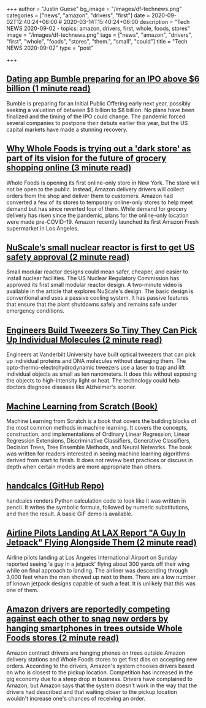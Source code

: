 +++
author = "Justin Guese"
bg_image = "/images/df-technews.png"
categories = ["news", "amazon", "drivers", "first"]
date = 2020-09-02T12:40:24+06:00 # 2020-03-14T15:40:24+06:00
description = "Tech NEWS 2020-09-02 - topics: amazon, drivers, first, whole, foods, stores"
image = "/images/df-technews.png"
tags = ["news", "amazon", "drivers", "first", "whole", "foods", "stores", "them.", "small", "could"]
title = "Tech NEWS 2020-09-02"
type = "post"

+++

## [Dating app Bumble preparing for an IPO above $6 billion (1 minute read)](https://www.reuters.com/article/us-bumble-ipo-idUSKBN25S6ET/1/010001744e4b92e4-9cf1b887-49b1-4bbe-89ad-a746332bdfad-000000/Hnv5wsCA55nUHS_MNoo4-ScrRRxlwFbpKSzvkRdTEBg=156)

Bumble is preparing for an Initial Public Offering early next year, possibly seeking a valuation of between $6 billion to $8 billion. No plans have been finalized and the timing of the IPO could change. The pandemic forced several companies to postpone their debuts earlier this year, but the US capital markets have made a stunning recovery.

## [Why Whole Foods is trying out a 'dark store' as part of its vision for the future of grocery shopping online (3 minute read)](https://www.usatoday.com/story/money/food/2020/09/01/amazon-store-whole-foods-online-groceries-orders-coronavirus/5677610002//1/010001744e4b92e4-9cf1b887-49b1-4bbe-89ad-a746332bdfad-000000/gDF3mXsF_RlpuVSiE4vJvyOOvclTUvygDw7jlc296yo=156)

Whole Foods is opening its first online-only store in New York. The store will not be open to the public. Instead, Amazon delivery drivers will collect orders from the shop and deliver them to customers. Amazon had converted a few of its stores to temporary online-only stores to help meet demand but has since reverted four of them. While demand for grocery delivery has risen since the pandemic, plans for the online-only location were made pre-COVID-19. Amazon recently launched its first Amazon Fresh supermarket in Los Angeles.

## [NuScale’s small nuclear reactor is first to get US safety approval (2 minute read)](https://arstechnica.com/science/2020/09/first-modular-nuclear-reactor-design-certified-in-the-us//1/010001744e4b92e4-9cf1b887-49b1-4bbe-89ad-a746332bdfad-000000/fr9lGb3t5VZvgqV5V28oEu9ByOuKg8T1TVMD4e2wkrY=156)

Small modular reactor designs could mean safer, cheaper, and easier to install nuclear facilities. The US Nuclear Regulatory Commission has approved its first small modular reactor design. A two-minute video is available in the article that explores NuScale's design. The basic design is conventional and uses a passive cooling system. It has passive features that ensure that the plant shutdowns safely and remains safe under emergency conditions.

## [Engineers Build Tweezers So Tiny They Can Pick Up Individual Molecules (2 minute read)](https://futurism.com/the-byte/tweezers-pick-individual-molecules/1/010001744e4b92e4-9cf1b887-49b1-4bbe-89ad-a746332bdfad-000000/te-v0dCXbt5PJAIsy74wUmCTAUPeELgq6IFRozAxB3Q=156)

Engineers at Vanderbilt University have built optical tweezers that can pick up individual proteins and DNA molecules without damaging them. The opto-thermo-electrohydrodynamic tweezers use a laser to trap and lift individual objects as small as ten nanometers. It does this without exposing the objects to high-intensity light or heat. The technology could help doctors diagnose diseases like Alzheimer's sooner.

## [Machine Learning from Scratch (Book)](https://dafriedman97.github.io/mlbook/content/introduction.html/1/010001744e4b92e4-9cf1b887-49b1-4bbe-89ad-a746332bdfad-000000/8k7tE9TWrCfehgeIcGMeJdVOVjD4vcA6SAybCFiFzeo=156)

Machine Learning from Scratch is a book that covers the building blocks of the most common methods in machine learning. It covers the concepts, construction, and implementations of Ordinary Linear Regression, Linear Regression Extensions, Discriminative Classifiers, Generative Classifiers, Decision Trees, Tree Ensemble Methods, and Neural Networks. The book was written for readers interested in seeing machine learning algorithms derived from start to finish. It does not review best practices or discuss in depth when certain models are more appropriate than others.

## [handcalcs (GitHub Repo)](https://github.com/connorferster/handcalcs/1/010001744e4b92e4-9cf1b887-49b1-4bbe-89ad-a746332bdfad-000000/gHtf3k1PKrDANNb9NAcKw0glphpWZLWfOztRtybrt-s=156)

handcalcs renders Python calculation code to look like it was written in pencil. It writes the symbolic formula, followed by numeric substitutions, and then the result. A basic GIF demo is available.

## [Airline Pilots Landing At LAX Report "A Guy In Jetpack" Flying Alongside Them (2 minute read)](https://www.thedrive.com/the-war-zone/36096/airline-pilots-landing-at-lax-report-a-guy-in-jetpack-flying-alongside-them-on/1/010001744e4b92e4-9cf1b887-49b1-4bbe-89ad-a746332bdfad-000000/Z0nfsteVYQU6M4ICbiVPpyaVc3Ea9hrWxD87BJ_WmOY=156)

Airline pilots landing at Los Angeles International Airport on Sunday reported seeing 'a guy in a jetpack' flying about 300 yards off their wing while on final approach to landing. The airliner was descending through 3,000 feet when the man showed up next to them. There are a low number of known jetpack designs capable of such a feat. It is unlikely that this was one of them.

## [Amazon drivers are reportedly competing against each other to snag new orders by hanging smartphones in trees outside Whole Foods stores (2 minute read)](https://www.businessinsider.com/amazon-drivers-whole-foods-deliveries-hang-phones-in-trees-2020-9/1/010001744e4b92e4-9cf1b887-49b1-4bbe-89ad-a746332bdfad-000000/npqfwpybQ95mP-hyDhAvamrgMyrD8eaIpYEt7Go_1W8=156)

Amazon contract drivers are hanging phones on trees outside Amazon delivery stations and Whole Foods stores to get first dibs on accepting new orders. According to the drivers, Amazon's system chooses drivers based on who is closest to the pickup location. Competition has increased in the gig economy due to a steep drop in business. Drivers have complained to Amazon, but Amazon says that the system doesn't work in the way that the drivers had described and that waiting closer to the pickup location wouldn't increase one's chances of receiving an order.

